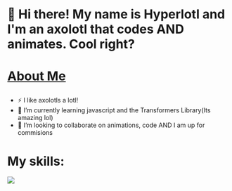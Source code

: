 # 👋  Hi there! My name is Hyperlotl and I'm an axolotl that codes AND animates. Cool right? </br>
# <p><a href="/pages/aboutme.html" target="_self">About Me</a></p>

- ⚡ I like axolotls a lotl!
- 🌱 I’m currently learning javascript and the Transformers Library(Its amazing lol)
- 💞️ I’m looking to collaborate on animations, code AND I am up for commisions
# My skills:
  <a href="https://skillicons.dev">
    <img src="https://skillicons.dev/icons?i=ts,js,html,css,svg,nodejs,webpack,lua,java,gradle,bash,powershell,blender,godot,vim,vscode,idea,linux,raspberrypi,git,github,md&perline=5" />
  </a><br>
<!---
- 👋 Hi, I’m @Hyperlotl
- 👀 I’m interested in ...
- 🌱 I’m currently learning ...
- 💞️ I’m looking to collaborate on ...
- 📫 How to reach me ...
- 😄 Pronouns: ...
- ⚡ Fun fact: ...


Hyperlotl/Hyperlotl is a ✨ special ✨ repository because its `README.md` (this file) appears on your GitHub profile.
You can click the Preview link to take a look at your changes.


--->
